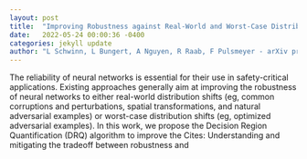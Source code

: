 ```yaml
---
layout: post
title:  "Improving Robustness against Real-World and Worst-Case Distribution Shifts through Decision Region Quantification"
date:   2022-05-24 00:00:36 -0400
categories: jekyll update
author: "L Schwinn, L Bungert, A Nguyen, R Raab, F Pulsmeyer - arXiv preprint arXiv , 2022"
---
```

The reliability of neural networks is essential for their use in safety-critical applications. Existing approaches generally aim at improving the robustness of neural networks to either real-world distribution shifts (eg, common corruptions and perturbations, spatial transformations, and natural adversarial examples) or worst-case distribution shifts (eg, optimized adversarial examples). In this work, we propose the Decision Region Quantification (DRQ) algorithm to improve the  Cites: Understanding and mitigating the tradeoff between robustness and 